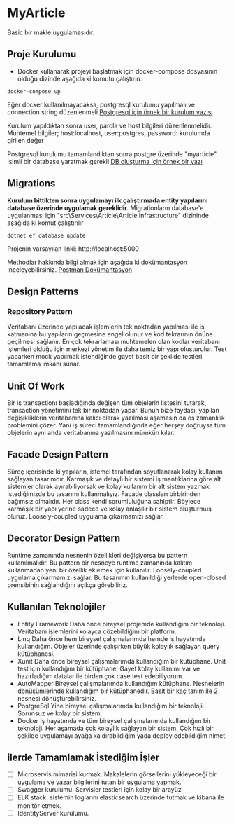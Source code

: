 # MyArticle
Basic bir makle uygulamasıdır.

## Proje Kurulumu
- Docker kullanarak projeyi başlatmak için docker-compose dosyasının olduğu dizinde aşağıda ki komutu çalıştırın.
```
docker-compose up
```

Eğer docker kullanılmayacaksa, postgresql kurulumu yapılmalı ve connection string düzenlenmeli
[Postgresql için örnek bir kurulum yazısı](https://tufandayi.wordpress.com/2018/10/01/postgresql-kurulumu/)

Kurulum yapıldıktan sonra user, parola ve host bilgileri düzenlenmelidir.
Muhtemel bilgiler; host:localhost, user:postgres, password: kurulumda girilen değer

Postgresql kurulumu tamamlandıktan sonra postgre üzerinde "myarticle" isimli bir database yaratmak gerekli
[DB oluşturma için örnek bir yazı](https://www.guru99.com/postgresql-create-database.html)

## Migrations
**Kurulum bittikten sonra uygulamayı ilk çalıştırmada entity yapılarını database üzerinde uygulamak gereklidir.**
Migrationların database'e uygulanması için "src\Services\Article\Article.Infrastructure" dizininde aşağıda ki komut çalıştırılır
```
dotnet ef database update
```

Projenin varsayılan linki: http://localhost:5000


Methodlar hakkında bilgi almak için aşağıda ki dokümantasyon inceleyebilirsiniz.
[Postman Dokümantasyon](https://documenter.getpostman.com/view/8176140/T1DjkfJk)

## Design Patterns
### Repository Pattern
Veritabanı üzerinde yapılacak işlemlerin tek noktadan yapılması ile iş katmanına bu yapıların geçmesine engel olunur ve kod tekrarının önüne geçilmesi sağlanır.
En çok tekrarlaması muhtemelen olan kodlar veritabanı işlemleri olduğu için merkezi yönetim ile daha temiz bir yapı oluşturulur.
Test yaparken mock yapılmak istendiğinde gayet basit bir şekilde testleri tamamlama imkanı sunar.

## Unit Of Work
Bir iş transactionı başladığında değişen tüm objelerin listesini tutarak, transaction yönetimini tek bir noktadan yapar. Bunun bize faydası, yapılan değişikliklerin veritabanına kalıcı olarak yazılması aşamasın da eş zamanlılık problemini çözer. Yani iş süreci tamamlandığında eğer herşey doğruysa tüm objelerin aynı anda veritabanına yazılmasını mümkün kılar.

## Facade Design Pattern
Süreç içerisinde ki yapıların, istemci tarafından soyutlanarak kolay kullanım sağlayan tasarımdır.
Karmaşık ve detaylı bir sistemi iş mantıklarına göre alt sistemler olarak ayırabiliyorsak ve kolay kullanım bir alt sistem yazmak istediğimizde bu tasarımı kullanmalıyız.
Facade classları birbirinden bağımsız olmalıdır. Her class kendi sorumluluğuna sahiptir. Böylece karmaşık bir yapı yerine sadece ve kolay anlaşılır bir sistem oluşturmuş oluruz. Loosely-coupled uygulama çıkarmamızı sağlar.

## Decorator Design Pattern
Runtime zamanında nesnenin özellikleri değişiyorsa bu pattern kullanılmalıdır. Bu pattern bir nesneye runtime zamanında kalıtım kullanmadan yeni bir özellik eklemek için kullanılır. Loosely-coupled uygulama çıkarmamızı sağlar. Bu tasarımın kullanıldığı yerlerde open-closed prensibinin sağlandığını açıkça görebiliriz.


## Kullanılan Teknolojiler
- Entity Framework
Daha önce bireysel projemde kullandığım bir teknoloji. Veritabanı işlemlerini kolayca çözebildiğim bir platform.
- Linq
Daha önce hem bireysel çalışmalarımda hemde iş hayatımda kullandığım. Objeler üzerinde çalışırken büyük kolaylık sağlayan query kütüphanesi.
- Xunit
Daha önce bireysel çalışmalarımda kullandığım bir kütüphane. Unit test için kullandığım bir kütüphane. Gayet kolay kullanımı var ve hazırladığım datalar ile birden çok case test edebiliyorum.
- AutoMapper
Bireysel çalışmalarımda kullandığım kütüphane. Nesnelerin dönüşümlerinde kullandığım bir kütüphanedir. Basit bir kaç tanım ile 2 nesnesi dönüştürebilirsiniz.
- PostgreSql
Yine bireysel çalışmalarımda kullandığım bir teknoloji. Sorunsuz ve kolay bir sistem.
- Docker
İş hayatımda ve tüm bireysel çalışmalarımda kullandığım bir teknoloji. Her aşamada çok kolaylık sağlayan bir sistem. Çok hızlı bir şekilde uygulamayı ayağa kaldırabildiğim yada deploy edebildiğim nimet.

## ilerde Tamamlamak İstediğim İşler
- [ ] Microservis mimarisi kurmak. Makalelerin görsellerini yükleyeceği bir uygulama ve yazar bilgilerini tutan bir uygulama yapmak.
- [ ] Swagger kurulumu. Servisler testleri için kolay bir arayüz
- [ ] ELK stack. sistemin loglarını elasticsearch üzerinde tutmak ve kibana ile monitör etmek.
- [ ] IdentityServer kurulumu.
